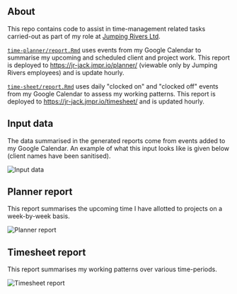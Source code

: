 ## About

This repo contains code to assist in time-management related tasks carried-out
as part of my role at [Jumping Rivers Ltd](https://www.jumpingrivers.com/about/).

[`time-planner/report.Rmd`](timesheet/report.Rmd) uses events from my Google
Calendar to summarise my upcoming and scheduled client and project work. This
report is deployed to https://jr-jack.jmpr.io/planner/ (viewable only by
Jumping Rivers employees) and is update hourly.

[`time-sheet/report.Rmd`](time-sheet/report.Rmd) uses daily "clocked on" and
"clocked off" events from my Google Calendar to assess my working patterns.
This report is deployed to https://jr-jack.jmpr.io/timesheet/ and is updated
hourly.

## Input data

The data summarised in the generated reports come from events added to my
Google Calendar. An example of what this input looks like is given below
(client names have been sanitised).

![Input data](/examples/input-data.png?raw=true "Events from Google Calendar provide
the source of information for the generated reports.")

## Planner report

This report summarises the upcoming time I have allotted to projects on a
week-by-week basis.

![Planner report](/examples/timeplanner-report.png?raw=true "This report uses
my calendar to summarise the time I've allotted to projects.")

## Timesheet report

This report summarises my working patterns over various time-periods.

![Timesheet report](/examples/timesheet-report.png?raw=true "This report uses
my calendar to inspect my working patterns.")
